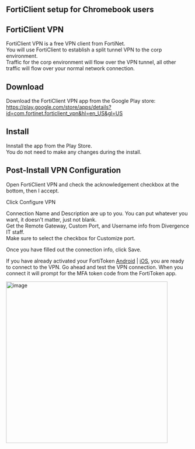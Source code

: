 
FortiClient setup for Chromebook users
--------------------------------------

FortiClient VPN
---------------

FortiClient VPN is a free VPN client from FortiNet.  
You will use FortiClient to establish a split tunnel VPN to the corp environment.  
Traffic for the corp environment will flow over the VPN tunnel, all other traffic will flow over your normal network connection.  

Download
--------

Download the FortiClient VPN app from the Google Play store: https://play.google.com/store/apps/details?id=com.fortinet.forticlient_vpn&hl=en_US&gl=US

Install
-------

Innstall the app from the Play Store.  
You do not need to make any changes during the install.  

Post-Install VPN Configuration
------------------------------

Open FortiClient VPN and check the acknowledgement checkbox at the bottom, then I accept.

Click Configure VPN

Connection Name and Description are up to you. You can put whatever you want, it doesn't matter, just not blank.  
Get the Remote Gateway, Custom Port, and Username info from Divergence IT staff.  
Make sure to select the checkbox for Customize port.

Once you have filled out the connection info, click Save.

If you have already activated your FortiToken [Android](https://github.com/divergence-wiki/corp/tree/main/android) | [iOS](https://github.com/divergence-wiki/corp/tree/main/iOS), you are ready to connect to the VPN. Go ahead and test the VPN connection. When you connect it will prompt for the MFA token code from the FortiToken app.  

<img width="442" alt="image" src="https://user-images.githubusercontent.com/102036007/163693970-0b44d842-87e7-46b9-903b-6b1ee494d708.png">
